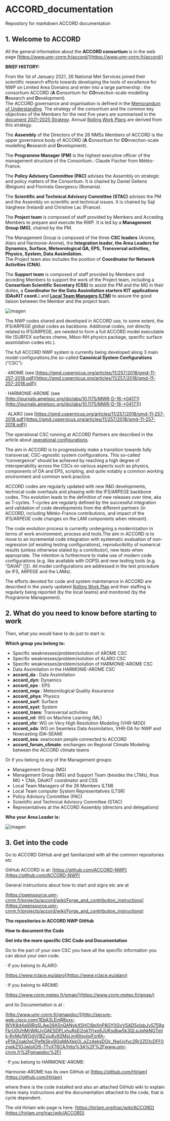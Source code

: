 # ACCORD_documentation
Repository for markdown ACCORD documentation

## 1. Welcome to ACCORD 

All the general information about the **ACCORD consortium** is in the web page [https://www.umr-cnrm.fr/accord/](https://www.umr-cnrm.fr/accord/)

**BRIEF HISTORY:**

From the 1st of January 2021, 26 National Met Services joined their scientific research efforts towards developing the tools of excellence for NWP on Limited Area Domains and enter into a large partnership : the consortium ACCORD (**A** **C**onsortium for **CO**nvection-scale modelling **R**esearch and **D**evelopment).  
The ACCORD governance and organisation is defined in the [Memorandum of Understanding](https://www.umr-cnrm.fr/accord/?ACCORD-MoU-2021-2025). The strategy of the consortium and the common key objectives of the Members for the next five years are summarised in the [document 2021-2025 Strategy](https://www.umr-cnrm.fr/accord/?Strategy-2021-2025). Annual [Rolling Work Plans](https://www.umr-cnrm.fr/accord/?Rolling-Work-Plans-23) are derived from this strategy.



The **Assembly** of the Directors of the 26 NMSs Members of ACCORD is the upper governance body of ACCORD (**A** **C**onsortium for **CO**nvection-scale modelling **R**esearch and **D**evelopment).  

The **Programme Manager (PM)** is the highest executive officer of the management structure of the Consortium.: Claude Fischer from Météo-France.  

The **Policy Advisory Committee (PAC)** advises the Assembly on strategic and policy matters of the Consortium. It is chaired by Daniel Gellens (Belgium) and Florinela Georgescu (Romania). 

The **Scientific and Technical Advisory Committee (STAC)** advises the PM and the Assembly on scientific and technical issues. It is chaired by Saji Varghese (Ireland) and Christine Lac (France).  

The **Project team** is composed of staff provided by Members and Acceding Members to prepare and execute the RWP. It is led by a **Management Group (MG)**, chaired by the PM.

The Management Group is composed of the three **CSC leaders** (Arome, Alaro and Harmonie-Arome), the **Integration leader, the Area Leaders for Dynamics, Surface, Meteorological QA, EPS, Transversal activities, Physics, System, Data Assimilation.**  
The Project team also includes the position of **Coordinator for Network Activities (CNA)**.  

The **Support team** is composed of staff provided by Members and acceding Members to support the work of the Project team, including a **Consortium Scientific Secretary (CSS)** to assist the PM and the MG in their duties, a **Coordinator for the Data Assimilation starters KIT applications (DAsKIT coord.**) and **[Local Team Managers (LTM)](http://www.umr-cnrm.fr/accord/?LTMs)** to assure the good liaison between the Member and the project team.


![imagen](https://github.com/user-attachments/assets/7a5ac149-0b29-48d1-9b4e-113b49621934)


The NWP codes shared and developed in ACCORD use, to some extent, the IFS/ARPEGE global codes as backbone. Additional codes, not directly related to IFS/ARPEGE, are needed to form a full ACCORD model executable file (SURFEX surfaces cheme, Méso-NH physics package, specific surface assimilation codes etc.).

The full ACCORD NWP system is currently being developed along 3 main model configurations,the so-called **Canonical System Configurations** (“CSC”):

·         AROME (see [https://gmd.copernicus.org/articles/11/257/2018/gmd-11-257-2018.pdf](https://gmd.copernicus.org/articles/11/257/2018/gmd-11-257-2018.pdf))

·         HARMONIE-AROME (see [http://journals.ametsoc.org/doi/abs/10.1175/MWR-D-16-*0417.1](http://journals.ametsoc.org/doi/abs/10.1175/MWR-D-16-*0417.1))

·         ALARO (see [https://gmd.copernicus.org/articles/11/257/2018/gmd-11-257-2018.pdf](https://gmd.copernicus.org/articles/11/257/2018/gmd-11-257-2018.pdf))

The operational CSC running at ACCORD Partners are described in the article about [operational configurations](http://www.umr-cnrm.fr/accord/?Operational-configurations).

The aim in ACCORD is to progressively make a transition towards fully transversal, CSC-agnostic system configurations. This so-called “convergence” should be achieved by reaching a high degree of interoperability across the CSCs on various aspects such as physics, components of DA and EPS, scripting, and quite notably a common working environment and common work practice.

ACCORD codes are regularly updated with new R&D developments, technical code overhauls and phasing with the IFS/ARPEGE backbone codes. This evolution leads to the definition of new releases over time, aka as T-cycles. T-cycles are regularly defined by the successful integration and validation of code developments from the different partners (in ACCORD, including Météo-France contributions, and impact of the IFS/ARPEGE code changes on the LAM components when relevant).

The code evolution process is currently undergoing a modernization in terms of work environment, process and tools.The aim in ACCORD is to move to an incremental code integration with systematic evaluation of non-regression (of existing testing configurations), reproducibility of numerical results (unless otherwise stated by a contributor), new tests when appropriate. The intention is furthermore to make use of modern code configurations (e.g. like available with OOPS) and new testing tools (e.g. “DAVAÏ” [[1](http://www.umr-cnrm.fr/accord/?Canonical-System-Configurations-CSC#nb1 "The DAVAÏ testing system enables to test a code version (new development or (…)")]). All model configurations are addressed in the test procedure (ie IFS, ARPEGE and the LAMs).

The efforts devoted for code and system maintenance in ACCORD are described in the yearly updated [Rolling Work Plan](http://www.umr-cnrm.fr/accord/?Rolling-Work-Plans-23) and their staffing is regularly being reported (by the local teams) and monitored (by the Programme Management).


## 2. What do you need to know before starting to work 

Then, what you would have to do just to start is:

**Which group you belong to:**

- Specific weaknesses/problem/solution of AROME CSC
- Specific weaknesses/problem/solution of ALARO CSC
- Specific weaknesses/problem/solution of HARMONIE-AROME CSC
- Data Assimilation in the HARMONIE-AROME CSC
- **accord_da** : Data Assimilation
- **accord_dyn**: Dynamics
- **accord_eps** : EPS
- **accord_mqa** : Meteorological Quality Assurance
- **accord_phys**: Physics
- **accord_surf**: Surface
- **accord_syst**: System
- **accord_trans**: Transversal activities
- **accord_ml**: WG on Machine Learning (ML)
- **accord_vhr**: WG on Very High Resolution Modeling (VHR-MOD)
- **accord_sda**: WG on Seamless Data Assimilation, VHR-DA for NWP and Nowcasting (DA-SEAM)
- **accord_sea**: sea/ocean people connected to ACCORD
- **accord_forum_climate**: exchanges on Regional Climate Modeling between the ACCORD climate teams


Or if you belong to any of the Management groups:

- Management Group (MG)
- Management Group (MG) and Support Team (besides the LTMs), thus MG + CNA, DAsKIT coordinator and CSS
- Local Team Managers of the 26 Members (LTM)
- Local Team computer System Representatives (LTSR)
- Policy Advisory Committee (PAC)
- Scientific and Technical Advisory Committee (STAC)
- Representatives at the ACCORD Assembly (directors and delegations)

   
**Who your Area Leader is:** 

![imagen](https://github.com/user-attachments/assets/03c2db2e-28aa-4680-a387-8829052fa8b0)


## 3. Get into the code

Go to ACCORD GitHub  and get familiarized with all the common repositories etc

GitHub ACCORD is at:  [https://github.com/ACCORD-NWP](https://github.com/ACCORD-NWP)

General instructions about how to start and signs etc are at

[https://opensource.umr-cnrm.fr/projects/accord/wiki/Forge_and_contribution_instructions](https://opensource.umr-cnrm.fr/projects/accord/wiki/Forge_and_contribution_instructions)

**The repositories in ACCORD NWP GitHub**


**How to document the Code**


**Get into the more specific CSC Code and Documentation**

Go to the part of your own CSC you have all the specific information you can about your own code.

·         If you belong to ALARO:

[https://www.rclace.eu/alaro](https://www.rclace.eu/alaro)

·         If you belong to AROME:

[https://www.cnrm.meteo.fr/gmap/](https://www.cnrm.meteo.fr/gmap/)

and its Documentation is at :

 [http://www.umr-cnrm.fr/gmapdoc/](http://secure-web.cisco.com/1EbA3LEinR8xxx-WVK8d4s69RgSLAw28A5nQANykX5HCI9pXnP8GY0GvVSAD5oIsbJvS759gFkrU0UHMrWAIJyGAESDPLxhuRsEj2ok1Yjxo6JUKsdbw5k3QLpJqhkNGTmlk-RvMg1WOdVj1BZxiu6y92MsLjm6ItsyIoiFzr6h-yP0kZoak0gCPeflk5kyRGqMAXkkOj_gZz4eksDOir_NwUvfvc2Rr2ZG1cDFF0zyekZ1OJwloIOl5-77yXT6CA/http%3A%2F%2Fwww.umr-cnrm.fr%2Fgmapdoc%2F)

·         If you belong to HARMONIE-AROME:

Harmonie-AROME has its own GitHub at [https://github.com/Hirlam](https://github.com/Hirlam)

 where there is the code installed and also an attached GitHub wiki to explain there many instructions and the documentation attached to the code, that is cycle dependent.

The old Hirlam wiki page is here: [https://hirlam.org/trac/wiki/ACCORD](https://hirlam.org/trac/wiki/ACCORD)

